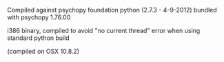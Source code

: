 Compiled against psychopy foundation python (2.7.3 - 4-9-2012) bundled with psychopy 1.76.00

i386 binary, compiled to avoid "no current thread" error when using standard python build

(compiled on OSX 10.8.2)


